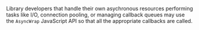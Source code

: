 
Library developers that handle their own asychronous resources performing tasks
like I/O, connection pooling, or managing callback queues may use the `AsyncWrap`
JavaScript API so that all the appropriate callbacks are called.

